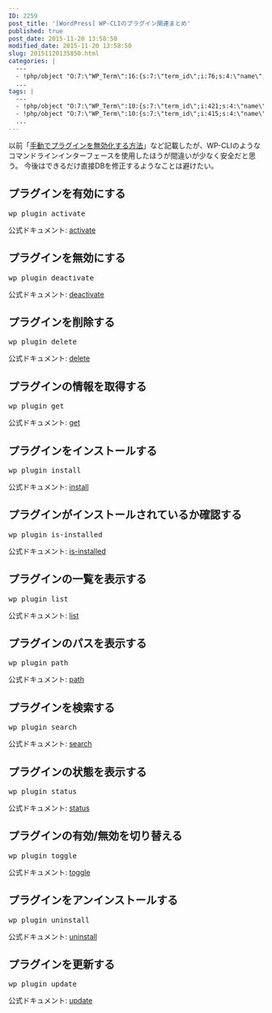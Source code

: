 ```yaml
---
ID: 2259
post_title: '[WordPress] WP-CLIのプラグイン関連まとめ'
published: true
post_date: 2015-11-20 13:58:50
modified_date: 2015-11-20 13:58:50
slug: 20151120135850.html
categories: |
  ---
  - !php/object "O:7:\"WP_Term\":16:{s:7:\"term_id\";i:76;s:4:\"name\";s:9:\"WordPress\";s:4:\"slug\";s:9:\"wordpress\";s:10:\"term_group\";i:0;s:16:\"term_taxonomy_id\";i:78;s:8:\"taxonomy\";s:8:\"category\";s:11:\"description\";s:0:\"\";s:6:\"parent\";i:0;s:5:\"count\";i:37;s:6:\"filter\";s:3:\"raw\";s:6:\"cat_ID\";i:76;s:14:\"category_count\";i:37;s:20:\"category_description\";s:0:\"\";s:8:\"cat_name\";s:9:\"WordPress\";s:17:\"category_nicename\";s:9:\"wordpress\";s:15:\"category_parent\";i:0;}"
  ...
tags: |
  ---
  - !php/object "O:7:\"WP_Term\":10:{s:7:\"term_id\";i:421;s:4:\"name\";s:9:\"WordPress\";s:4:\"slug\";s:9:\"wordpress\";s:10:\"term_group\";i:0;s:16:\"term_taxonomy_id\";i:79;s:8:\"taxonomy\";s:8:\"post_tag\";s:11:\"description\";s:0:\"\";s:6:\"parent\";i:0;s:5:\"count\";i:36;s:6:\"filter\";s:3:\"raw\";}"
  - !php/object "O:7:\"WP_Term\":10:{s:7:\"term_id\";i:415;s:4:\"name\";s:6:\"WP-CLI\";s:4:\"slug\";s:6:\"wp-cli\";s:10:\"term_group\";i:0;s:16:\"term_taxonomy_id\";i:433;s:8:\"taxonomy\";s:8:\"post_tag\";s:11:\"description\";s:0:\"\";s:6:\"parent\";i:0;s:5:\"count\";i:4;s:6:\"filter\";s:3:\"raw\";}"
  ...
---
```

以前「<a href="https://b.0218.jp/20120924105502.html">手動でプラグインを無効化する方法</a>」など記載したが、WP-CLIのようなコマンドラインインターフェースを使用したほうが間違いが少なく安全だと思う。
今後はできるだけ直接DBを修正するようなことは避けたい。
<!--more-->
<h2>プラグインを有効にする</h2>
<pre class="cmd">wp plugin activate</pre>
公式ドキュメント: <a href="http://wp-cli.org/commands/plugin/activate/">activate</a>
<h2>プラグインを無効にする</h2>
<pre class="cmd">wp plugin deactivate</pre>
公式ドキュメント: <a href="http://wp-cli.org/commands/plugin/deactivate/">deactivate</a>
<h2>プラグインを削除する</h2>
<pre class="cmd">wp plugin delete</pre>
公式ドキュメント: <a href="http://wp-cli.org/commands/plugin/delete/">delete</a>
<h2>プラグインの情報を取得する</h2>
<pre class="cmd">wp plugin get</pre>
公式ドキュメント: <a href="http://wp-cli.org/commands/plugin/get/">get</a>
<h2>プラグインをインストールする</h2>
<pre class="cmd">wp plugin install</pre>
公式ドキュメント: <a href="http://wp-cli.org/commands/plugin/install/">install</a>
<h2>プラグインがインストールされているか確認する</h2>
<pre class="cmd">wp plugin is-installed</pre>
公式ドキュメント: <a href="http://wp-cli.org/commands/plugin/is-installed/">is-installed</a>
<h2>プラグインの一覧を表示する</h2>
<pre class="cmd">wp plugin list</pre>
公式ドキュメント: <a href="http://wp-cli.org/commands/plugin/list/">list</a>
<h2>プラグインのパスを表示する</h2>
<pre class="cmd">wp plugin path</pre>
公式ドキュメント: <a href="http://wp-cli.org/commands/plugin/path/">path</a>
<h2>プラグインを検索する</h2>
<pre class="cmd">wp plugin search</pre>
公式ドキュメント: <a href="http://wp-cli.org/commands/plugin/search/">search</a>
<h2>プラグインの状態を表示する</h2>
<pre class="cmd">wp plugin status</pre>
公式ドキュメント: <a href="http://wp-cli.org/commands/plugin/status/">status</a>
<h2>プラグインの有効/無効を切り替える</h2>
<pre class="cmd">wp plugin toggle</pre>
公式ドキュメント: <a href="http://wp-cli.org/commands/plugin/toggle/">toggle</a>
<h2>プラグインをアンインストールする</h2>
<pre class="cmd">wp plugin uninstall</pre>
公式ドキュメント: <a href="http://wp-cli.org/commands/plugin/uninstall/">uninstall</a>
<h2>プラグインを更新する</h2>
<pre class="cmd">wp plugin update</pre>
公式ドキュメント: <a href="http://wp-cli.org/commands/plugin/update/">update</a>